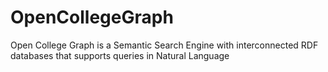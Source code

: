 # OpenCollegeGraph
Open College Graph is a Semantic Search Engine with interconnected RDF databases that supports queries in Natural Language
